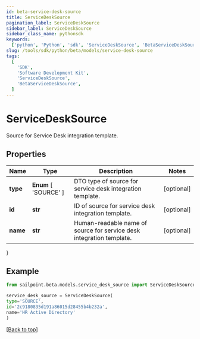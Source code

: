 ```yaml
---
id: beta-service-desk-source
title: ServiceDeskSource
pagination_label: ServiceDeskSource
sidebar_label: ServiceDeskSource
sidebar_class_name: pythonsdk
keywords:
  ['python', 'Python', 'sdk', 'ServiceDeskSource', 'BetaServiceDeskSource']
slug: /tools/sdk/python/beta/models/service-desk-source
tags:
  [
    'SDK',
    'Software Development Kit',
    'ServiceDeskSource',
    'BetaServiceDeskSource',
  ]
---
```


# ServiceDeskSource

Source for Service Desk integration template.

## Properties

| Name | Type | Description | Notes |
| --- | --- | --- | --- |
| **type** | **Enum** [ 'SOURCE' ] | DTO type of source for service desk integration template. | [optional] |
| **id** | **str** | ID of source for service desk integration template. | [optional] |
| **name** | **str** | Human-readable name of source for service desk integration template. | [optional] |

}

## Example

```python
from sailpoint.beta.models.service_desk_source import ServiceDeskSource

service_desk_source = ServiceDeskSource(
type='SOURCE',
id='2c9180835d191a86015d28455b4b232a',
name='HR Active Directory'
)

```

[[Back to top]](#)
